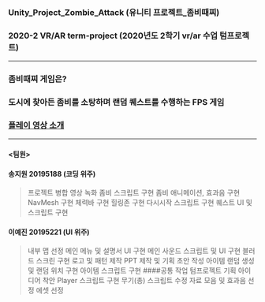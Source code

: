 ### Unity_Project_Zombie_Attack (유니티 프로젝트_좀비때찌)
### 2020-2 VR/AR term-project (2020년도 2학기 vr/ar 수업 텀프로젝트)
-------------------------------------------------------------------
### 좀비때찌 게임은?
### 도시에 찾아든 좀비를 소탕하며 랜덤 퀘스트를 수행하는 FPS 게임
### [플레이 영상 소개](https://youtu.be/z3xuYJGu6AA)
-------------------------------------------------------------------
#### <팀원>
#### 송지원 20195188 (코딩 위주)
> 프로젝트 병합
> 영상 녹화
> 좀비 스크립트 구현
> 좀비 애니메이션, 효과음 구현
> NavMesh 구현
> 체력바 구현
> 힐링존 구현
> 다시시작 스크립트 구현
> 퀘스트 UI 및 스크립트 구현
#### 이예진 20195221 (UI 위주)
> 내부 맵 선정
> 메인 메뉴 및 설명서 UI 구현
> 메인 사운드 스크립트 및 UI 구현
> 블러드 스크린 구현
> 로고 및 패턴 제작
> PPT 제작 및 기획 초안 작성
> 아이템 랜덤 생성 및 랜덤 위치 구현
> 아이템 스크립트 구현
####공통 작업
> 텀프로젝트 기획
> 아이디어 착안
> Player 스크립트 구현
> 무기(총) 스크립트 수정
> 자료 모음 및 효과음 선정
> 에셋 선정
